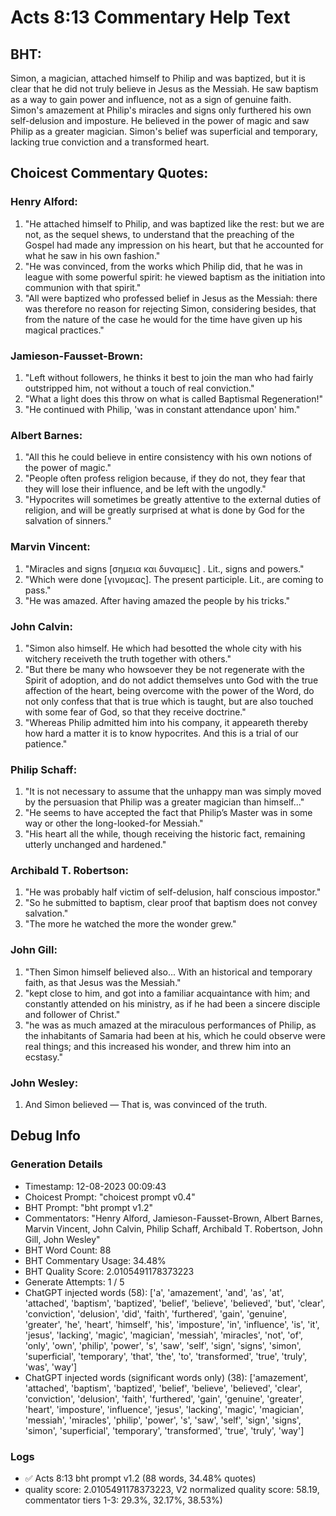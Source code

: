 # Acts 8:13 Commentary Help Text

## BHT:
Simon, a magician, attached himself to Philip and was baptized, but it is clear that he did not truly believe in Jesus as the Messiah. He saw baptism as a way to gain power and influence, not as a sign of genuine faith. Simon's amazement at Philip's miracles and signs only furthered his own self-delusion and imposture. He believed in the power of magic and saw Philip as a greater magician. Simon's belief was superficial and temporary, lacking true conviction and a transformed heart.

## Choicest Commentary Quotes:
### Henry Alford:
1. "He attached himself to Philip, and was baptized like the rest: but we are not, as the sequel shews, to understand that the preaching of the Gospel had made any impression on his heart, but that he accounted for what he saw in his own fashion."
2. "He was convinced, from the works which Philip did, that he was in league with some powerful spirit: he viewed baptism as the initiation into communion with that spirit."
3. "All were baptized who professed belief in Jesus as the Messiah: there was therefore no reason for rejecting Simon, considering besides, that from the nature of the case he would for the time have given up his magical practices."

### Jamieson-Fausset-Brown:
1. "Left without followers, he thinks it best to join the man who had fairly outstripped him, not without a touch of real conviction."
2. "What a light does this throw on what is called Baptismal Regeneration!"
3. "He continued with Philip, 'was in constant attendance upon' him."

### Albert Barnes:
1. "All this he could believe in entire consistency with his own notions of the power of magic."
2. "People often profess religion because, if they do not, they fear that they will lose their influence, and be left with the ungodly."
3. "Hypocrites will sometimes be greatly attentive to the external duties of religion, and will be greatly surprised at what is done by God for the salvation of sinners."

### Marvin Vincent:
1. "Miracles and signs [σημεια και δυναμεις] . Lit., signs and powers."
2. "Which were done [γινομεας]. The present participle. Lit., are coming to pass."
3. "He was amazed. After having amazed the people by his tricks."

### John Calvin:
1. "Simon also himself. He which had besotted the whole city with his witchery receiveth the truth together with others."
2. "But there be many who howsoever they be not regenerate with the Spirit of adoption, and do not addict themselves unto God with the true affection of the heart, being overcome with the power of the Word, do not only confess that that is true which is taught, but are also touched with some fear of God, so that they receive doctrine."
3. "Whereas Philip admitted him into his company, it appeareth thereby how hard a matter it is to know hypocrites. And this is a trial of our patience."

### Philip Schaff:
1. "It is not necessary to assume that the unhappy man was simply moved by the persuasion that Philip was a greater magician than himself..." 
2. "He seems to have accepted the fact that Philip’s Master was in some way or other the long-looked-for Messiah."
3. "His heart all the while, though receiving the historic fact, remaining utterly unchanged and hardened."

### Archibald T. Robertson:
1. "He was probably half victim of self-delusion, half conscious impostor."
2. "So he submitted to baptism, clear proof that baptism does not convey salvation."
3. "The more he watched the more the wonder grew."

### John Gill:
1. "Then Simon himself believed also... With an historical and temporary faith, as that Jesus was the Messiah."
2. "kept close to him, and got into a familiar acquaintance with him; and constantly attended on his ministry, as if he had been a sincere disciple and follower of Christ."
3. "he was as much amazed at the miraculous performances of Philip, as the inhabitants of Samaria had been at his, which he could observe were real things; and this increased his wonder, and threw him into an ecstasy."

### John Wesley:
1. And Simon believed — That is, was convinced of the truth.



## Debug Info
### Generation Details
- Timestamp: 12-08-2023 00:09:43
- Choicest Prompt: "choicest prompt v0.4"
- BHT Prompt: "bht prompt v1.2"
- Commentators: "Henry Alford, Jamieson-Fausset-Brown, Albert Barnes, Marvin Vincent, John Calvin, Philip Schaff, Archibald T. Robertson, John Gill, John Wesley"
- BHT Word Count: 88
- BHT Commentary Usage: 34.48%
- BHT Quality Score: 2.0105491178373223
- Generate Attempts: 1 / 5
- ChatGPT injected words (58):
	['a', 'amazement', 'and', 'as', 'at', 'attached', 'baptism', 'baptized', 'belief', 'believe', 'believed', 'but', 'clear', 'conviction', 'delusion', 'did', 'faith', 'furthered', 'gain', 'genuine', 'greater', 'he', 'heart', 'himself', 'his', 'imposture', 'in', 'influence', 'is', 'it', 'jesus', 'lacking', 'magic', 'magician', 'messiah', 'miracles', 'not', 'of', 'only', 'own', 'philip', 'power', 's', 'saw', 'self', 'sign', 'signs', 'simon', 'superficial', 'temporary', 'that', 'the', 'to', 'transformed', 'true', 'truly', 'was', 'way']
- ChatGPT injected words (significant words only) (38):
	['amazement', 'attached', 'baptism', 'baptized', 'belief', 'believe', 'believed', 'clear', 'conviction', 'delusion', 'faith', 'furthered', 'gain', 'genuine', 'greater', 'heart', 'imposture', 'influence', 'jesus', 'lacking', 'magic', 'magician', 'messiah', 'miracles', 'philip', 'power', 's', 'saw', 'self', 'sign', 'signs', 'simon', 'superficial', 'temporary', 'transformed', 'true', 'truly', 'way']

### Logs
- ✅ Acts 8:13 bht prompt v1.2 (88 words, 34.48% quotes)
- quality score: 2.0105491178373223, V2 normalized quality score: 58.19, commentator tiers 1-3: 29.3%, 32.17%, 38.53%)